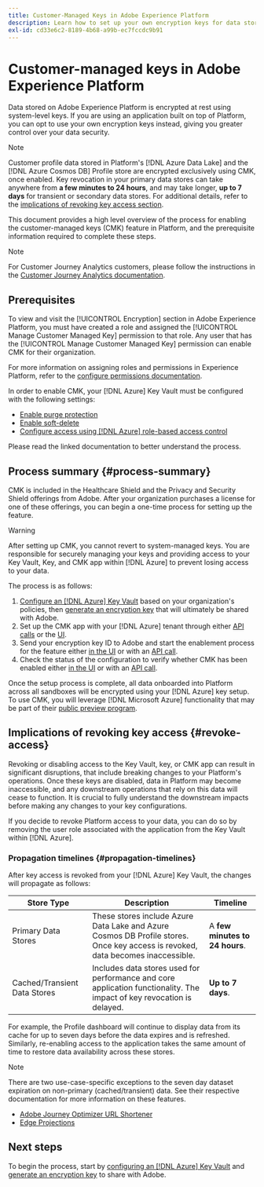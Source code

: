 ```yaml
---
title: Customer-Managed Keys in Adobe Experience Platform
description: Learn how to set up your own encryption keys for data stored in Adobe Experience Platform.
exl-id: cd33e6c2-8189-4b68-a99b-ec7fccdc9b91
---
```

# Customer-managed keys in Adobe Experience Platform

Data stored on Adobe Experience Platform is encrypted at rest using system-level keys. If you are using an application built on top of Platform, you can opt to use your own encryption keys instead, giving you greater control over your data security.

>[!NOTE]
>
>Customer profile data stored in Platform's [!DNL Azure Data Lake] and the [!DNL Azure Cosmos DB] Profile store are encrypted exclusively using CMK, once enabled. Key revocation in your primary data stores can take anywhere from **a few minutes to 24 hours**, and may take longer, **up to 7 days** for transient or secondary data stores. For additional details, refer to the [implications of revoking key access section](#revoke-access).

This document provides a high level overview of the process for enabling the customer-managed keys (CMK) feature in Platform, and the prerequisite information required to complete these steps.

>[!NOTE]
>
>For Customer Journey Analytics customers, please follow the instructions in the [Customer Journey Analytics documentation](https://experienceleague.adobe.com/docs/analytics-platform/using/cja-privacy/cmk.html).

## Prerequisites

To view and visit the [!UICONTROL Encryption] section in Adobe Experience Platform, you must have created a role and assigned the [!UICONTROL Manage Customer Managed Key] permission to that role. Any user that has the [!UICONTROL Manage Customer Managed Key] permission can enable CMK for their organization. 

For more information on assigning roles and permissions in Experience Platform, refer to the [configure permissions documentation](https://experienceleague.adobe.com/docs/platform-learn/getting-started-for-data-architects-and-data-engineers/configure-permissions.html).

In order to enable CMK, your [!DNL Azure] Key Vault must be configured with the following settings:

* [Enable purge protection](https://learn.microsoft.com/en-us/azure/key-vault/general/soft-delete-overview#purge-protection)
* [Enable soft-delete](https://learn.microsoft.com/en-us/azure/key-vault/general/soft-delete-overview)
* [Configure access using [!DNL Azure] role-based access control](https://learn.microsoft.com/en-us/azure/role-based-access-control/)

Please read the linked documentation to better understand the process.

## Process summary {#process-summary}

CMK is included in the Healthcare Shield and the Privacy and Security Shield offerings from Adobe. After your organization purchases a license for one of these offerings, you can begin a one-time process for setting up the feature.

>[!WARNING]
>
>After setting up CMK, you cannot revert to system-managed keys. You are responsible for securely managing your keys and providing access to your Key Vault, Key, and CMK app within [!DNL Azure] to prevent losing access to your data.

The process is as follows:

1. [Configure an [!DNL Azure] Key Vault](./azure-key-vault-config.md) based on your organization's policies, then [generate an encryption key](./azure-key-vault-config.md#generate-a-key) that will ultimately be shared with Adobe.
1. Set up the CMK app with your [!DNL Azure] tenant through either [API calls](./api-set-up.md#register-app) or the [UI](./ui-set-up.md#register-app). 
1. Send your encryption key ID to Adobe and start the enablement process for the feature either [in the UI](./ui-set-up.md#send-to-adobe) or with an [API call](./api-set-up.md#send-to-adobe).
1. Check the status of the configuration to verify whether CMK has been enabled either [in the UI](./ui-set-up.md#check-status) or with an [API call](./api-set-up.md#check-status).

Once the setup process is complete, all data onboarded into Platform across all sandboxes will be encrypted using your [!DNL Azure] key setup. To use CMK, you will leverage [!DNL Microsoft Azure] functionality that may be part of their [public preview program](https://azure.microsoft.com/en-ca/support/legal/preview-supplemental-terms/).

## Implications of revoking key access {#revoke-access}

Revoking or disabling access to the Key Vault, key, or CMK app can result in significant disruptions, that include breaking changes to your Platform's operations. Once these keys are disabled, data in Platform may become inaccessible, and any downstream operations that rely on this data will cease to function. It is crucial to fully understand the downstream impacts before making any changes to your key configurations.

If you decide to revoke Platform access to your data, you can do so by removing the user role associated with the application from the Key Vault within [!DNL Azure].

### Propagation timelines {#propagation-timelines}

After key access is revoked from your [!DNL Azure] Key Vault, the changes will propagate as follows:

| **Store Type**  | **Description**  | **Timeline** |
|---|---|---|
| Primary Data Stores | These stores include Azure Data Lake and Azure Cosmos DB Profile stores. Once key access is revoked, data becomes inaccessible.   | A **few minutes to 24 hours**.  |
| Cached/Transient Data Stores | Includes data stores used for performance and core application functionality. The impact of key revocation is delayed. | **Up to 7 days**. |

For example, the Profile dashboard will continue to display data from its cache for up to seven days before the data expires and is refreshed. Similarly, re-enabling access to the application takes the same amount of time to restore data availability across these stores.

>[!NOTE]
>
>There are two use-case-specific exceptions to the seven day dataset expiration on non-primary (cached/transient) data. See their respective documentation for more information on these features.<ul><li>[Adobe Journey Optimizer URL Shortener](https://experienceleague.adobe.com/docs/journey-optimizer/using/sms/sms-configuration.html#message-preset-sms)</li><li>[Edge Projections](https://experienceleague.adobe.com/docs/experience-platform/profile/home.html#edge-projections)</li></ul>

## Next steps

To begin the process, start by [configuring an [!DNL Azure] Key Vault](./azure-key-vault-config.md) and [generate an encryption key](./azure-key-vault-config.md#generate-a-key) to share with Adobe.
